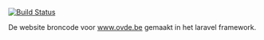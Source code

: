 [![Build Status](https://travis-ci.org/4ilo/ovde.be_website.svg?branch=administratie)](https://travis-ci.org/4ilo/ovde.be_website)

De website broncode voor www.ovde.be gemaakt in het laravel framework.
